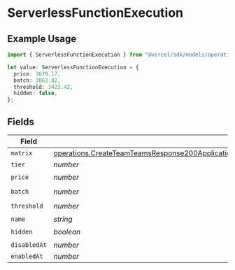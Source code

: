 # ServerlessFunctionExecution

## Example Usage

```typescript
import { ServerlessFunctionExecution } from "@vercel/sdk/models/operations";

let value: ServerlessFunctionExecution = {
  price: 3679.17,
  batch: 3063.82,
  threshold: 3423.42,
  hidden: false,
};
```

## Fields

| Field                                                                                                                                                                                                                                                        | Type                                                                                                                                                                                                                                                         | Required                                                                                                                                                                                                                                                     | Description                                                                                                                                                                                                                                                  |
| ------------------------------------------------------------------------------------------------------------------------------------------------------------------------------------------------------------------------------------------------------------ | ------------------------------------------------------------------------------------------------------------------------------------------------------------------------------------------------------------------------------------------------------------ | ------------------------------------------------------------------------------------------------------------------------------------------------------------------------------------------------------------------------------------------------------------ | ------------------------------------------------------------------------------------------------------------------------------------------------------------------------------------------------------------------------------------------------------------ |
| `matrix`                                                                                                                                                                                                                                                     | [operations.CreateTeamTeamsResponse200ApplicationJSONResponseBodyBillingInvoiceItemsServerlessFunctionExecutionMatrix](../../models/operations/createteamteamsresponse200applicationjsonresponsebodybillinginvoiceitemsserverlessfunctionexecutionmatrix.md) | :heavy_minus_sign:                                                                                                                                                                                                                                           | N/A                                                                                                                                                                                                                                                          |
| `tier`                                                                                                                                                                                                                                                       | *number*                                                                                                                                                                                                                                                     | :heavy_minus_sign:                                                                                                                                                                                                                                           | N/A                                                                                                                                                                                                                                                          |
| `price`                                                                                                                                                                                                                                                      | *number*                                                                                                                                                                                                                                                     | :heavy_check_mark:                                                                                                                                                                                                                                           | N/A                                                                                                                                                                                                                                                          |
| `batch`                                                                                                                                                                                                                                                      | *number*                                                                                                                                                                                                                                                     | :heavy_check_mark:                                                                                                                                                                                                                                           | N/A                                                                                                                                                                                                                                                          |
| `threshold`                                                                                                                                                                                                                                                  | *number*                                                                                                                                                                                                                                                     | :heavy_check_mark:                                                                                                                                                                                                                                           | N/A                                                                                                                                                                                                                                                          |
| `name`                                                                                                                                                                                                                                                       | *string*                                                                                                                                                                                                                                                     | :heavy_minus_sign:                                                                                                                                                                                                                                           | N/A                                                                                                                                                                                                                                                          |
| `hidden`                                                                                                                                                                                                                                                     | *boolean*                                                                                                                                                                                                                                                    | :heavy_check_mark:                                                                                                                                                                                                                                           | N/A                                                                                                                                                                                                                                                          |
| `disabledAt`                                                                                                                                                                                                                                                 | *number*                                                                                                                                                                                                                                                     | :heavy_minus_sign:                                                                                                                                                                                                                                           | N/A                                                                                                                                                                                                                                                          |
| `enabledAt`                                                                                                                                                                                                                                                  | *number*                                                                                                                                                                                                                                                     | :heavy_minus_sign:                                                                                                                                                                                                                                           | N/A                                                                                                                                                                                                                                                          |